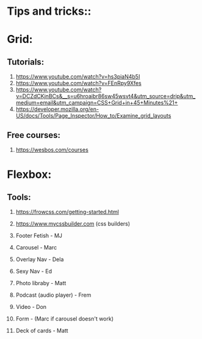 # Tips and tricks::

# Grid:
## Tutorials:
1. https://www.youtube.com/watch?v=hs3piaN4b5I
2. https://www.youtube.com/watch?v=FEnRpy9Xfes
3. https://www.youtube.com/watch?v=DCZdCKjnBCs&__s=u6hroaibr86sw45wsvt4&utm_source=drip&utm_medium=email&utm_campaign=CSS+Grid+in+45+Minutes%21+
4. https://developer.mozilla.org/en-US/docs/Tools/Page_Inspector/How_to/Examine_grid_layouts

## Free courses:
1. https://wesbos.com/courses


# Flexbox:



## Tools:
1. https://frowcss.com/getting-started.html
2. https://www.mycssbuilder.com (css builders)

1. Footer Fetish - MJ
2. Carousel - Marc
3. Overlay Nav - Dela
4. Sexy Nav - Ed
5. Photo libraby - Matt
6. Podcast (audio player) - Frem
7. Video - Don
8. Form - (Marc if carousel doesn't work)
9. Deck of cards - Matt